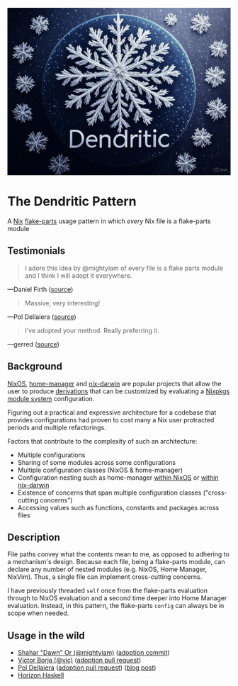![logo](./logo.jpg)

# The Dendritic Pattern

A [Nix](https://nix.dev) [flake-parts](https://flake.parts) usage pattern in which _every_ Nix file is a flake-parts module

## Testimonials

> I adore this idea by @mightyiam of every file is a flake parts module and I think I will adopt it everywhere.

—Daniel Firth ([source](https://x.com/locallycompact/status/1909188620038046038))

> Massive, very interesting!

—Pol Dellaiera ([source](https://discourse.nixos.org/t/pattern-every-file-is-a-flake-parts-module/61271/2?u=mightyiam))

> I’ve adopted your method. Really preferring it.

—gerred ([source](https://x.com/devgerred/status/1909206297532117469))

## Background

[NixOS](https://nixos.org/manual/nixos/unstable/),
[home-manager](https://github.com/nix-community/home-manager) and
[nix-darwin](https://github.com/nix-darwin/nix-darwin)
are popular projects that allow the user to produce [derivations](https://nix.dev/tutorials/nix-language.html#derivations)
that can be customized by evaluating a [Nixpkgs module system](https://nix.dev/tutorials/module-system/) configuration.

Figuring out a practical and expressive architecture for a codebase that provides configurations had proven to cost many a Nix user protracted periods and multiple refactorings.

Factors that contribute to the complexity of such an architecture:

- Multiple configurations
- Sharing of some modules across some configurations
- Multiple configuration classes (NixOS & home-manager)
- Configuration nesting such as home-manager [within NixOS](https://nix-community.github.io/home-manager/index.xhtml#sec-install-nixos-module) or [within nix-darwin](https://nix-community.github.io/home-manager/index.xhtml#sec-install-nix-darwin-module)
- Existence of concerns that span multiple configuration classes ("cross-cutting concerns")
- Accessing values such as functions, constants and packages across files

## Description

File paths convey what the contents mean to me, as opposed to adhering to a mechanism's design.
Because each file, being a flake-parts module, can declare any number of nested modules (e.g. NixOS, Home Manager, NixVim).
Thus, a single file can implement cross-cutting concerns.

I have previously threaded `self` once from the flake-parts evaluation through to NixOS evaluation and a second time deeper into Home Manager evaluation.
Instead, in this pattern, the flake-parts `config` can always be in scope when needed.

## Usage in the wild

- [Shahar "Dawn" Or (@mightyiam)](https://github.com/mightyiam/infra) ([adoption commit](https://github.com/mightyiam/infra/commit/b45e9e13759017fe18950ccc3b6deee2347e9175))
- [Victor Borja (@vic)](https://github.com/vic/vix) ([adoption pull request](https://github.com/vic/vix/pull/115))
- [Pol Dellaiera](https://github.com/drupol/nixos-x260) ([adoption pull request](https://github.com/drupol/nixos-x260/pull/83)) ([blog post](https://not-a-number.io/2025/refactoring-my-infrastructure-as-code-configurations/))
- [Horizon Haskell](https://gitlab.horizon-haskell.net/nix/gitlab-ci)
